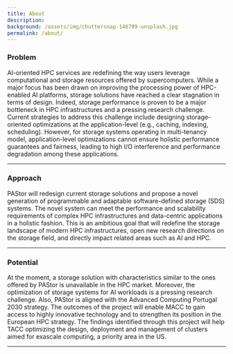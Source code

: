 ```yaml
---
title: About
description:
background: /assets/img/chuttersnap-146799-unsplash.jpg
permalink: /about/
---
```


### Problem

AI-oriented HPC services are redefining the way users leverage computational and storage resources offered by supercomputers. While a major focus has been drawn on improving the processing power of HPC-enabled AI platforms, storage solutions have reached a clear stagnation in terms of design. Indeed, storage performance is proven to be a major bottleneck in HPC infrastructures and a pressing research challenge. Current strategies to address this challenge include designing storage-oriented optimizations at the application-level (e.g., caching, indexing, scheduling). However, for storage systems operating in multi-tenancy model, application-level optimizations cannot ensure holistic performance guarantees and fairness, leading to high I/O interference and performance degradation among these applications.

---
### Approach

PAStor will redesign current storage solutions and propose a novel generation of programmable and adaptable software-defined storage (SDS) systems. The novel system can meet the performance and scalability requirements of complex HPC infrastructures and data-centric applications in a holistic fashion. This is an ambitious goal that will redefine the storage landscape of modern HPC infrastructures, open new research directions on the storage field, and directly impact related areas such as AI and HPC.

---
### Potential

At the moment, a storage solution with characteristics similar to the ones offered by PAStor is unavailable in the HPC market. Moreover, the optimization of storage systems for AI workloads is a pressing research challenge. Also, PAStor is aligned with the Advanced Computing Portugal 2030 strategy. The outcomes of the project will enable MACC to gain access to highly innovative technology and to strengthen its position in the European HPC strategy. The findings identified through this project will help TACC optimizing the design, deployment and management of clusters aimed for exascale computing, a priority area in the US.

--- 